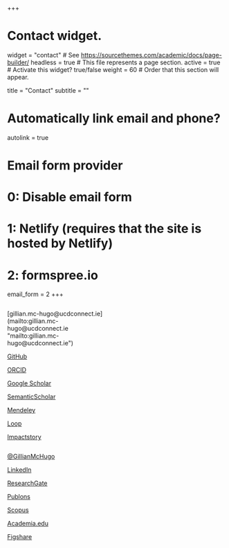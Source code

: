 +++
# Contact widget.
widget = "contact"  # See https://sourcethemes.com/academic/docs/page-builder/
headless = true  # This file represents a page section.
active = true  # Activate this widget? true/false
weight = 60  # Order that this section will appear.

title = "Contact"
subtitle = ""

# Automatically link email and phone?
autolink = true

# Email form provider
#   0: Disable email form
#   1: Netlify (requires that the site is hosted by Netlify)
#   2: formspree.io
email_form = 2
+++

  <div class="row">
      <div class="column" style="width: 2%;">
      </div>
      <div class="column" style="width: 49%;">
          <p><a href="mailto:gillian.mc-hugo@ucdconnect.ie"> <i class="fas fa-envelope-square fa-2x"></i></a> [gillian.mc-hugo@ucdconnect.ie](mailto:gillian.mc-hugo@ucdconnect.ie "mailto:gillian.mc-hugo@ucdconnect.ie")<br>
          
<a href="https://github.com/GillianMcHugo"> <i class="fab fa-github-square fa-2x"></i></a> [GitHub](https://github.com/GillianMcHugo "github.com/GillianMcHugo")<br>

<a href="https://orcid.org/0000-0001-6920-0041"> <i class="ai ai-orcid-square ai-2x"></i></a> [ORCID](https://orcid.org/0000-0001-6920-0041 "orcid.org/0000-0001-6920-0041")<br>

<a href="https://scholar.google.com/citations?user=4mpdqz4AAAAJ"> <i class="ai ai-google-scholar-square ai-2x"></i></a> [Google Scholar](https://scholar.google.com/citations?user=4mpdqz4AAAAJ "scholar.google.com/citations?user=4mpdqz4AAAAJ")<br>

<a href="https://www.semanticscholar.org/author/39875099"> <i class="ai ai-semantic-scholar-square ai-2x"></i></a> [SemanticScholar](https://www.semanticscholar.org/author/39875099 "semanticscholar.org/author/39875099")<br>

<a href="https://www.mendeley.com/profiles/Gillian-McHugo"> <i class="ai ai-mendeley-square ai-2x"></i></a> [Mendeley](https://www.mendeley.com/profiles/Gillian-McHugo "mendeley.com/profiles/Gillian-McHugo")<br>

<a href="https://loop.frontiersin.org/people/491915"> <i class="fas fa-external-link-square-alt fa-2x"></i></a> [Loop](https://loop.frontiersin.org/people/491915 "loop.frontiersin.org/people/491915")<br>

<a href="https://profiles.impactstory.org/u/0000-0001-6920-0041"> <i class="ai ai-impactstory-square ai-2x"></i></a> [Impactstory](https://profiles.impactstory.org/u/0000-0001-6920-0041 "profiles.impactstory.org/u/0000-0001-6920-0041")<br>
                               </p>
      </div>
      <div class="column" style="width: 49%;">
          <p><a href="https://twitter.com/GillianMcHugo"> <i class="fab fa-twitter-square fa-2x"></i></a> [@GillianMcHugo](https://twitter.com/GillianMcHugo "twitter.com/GillianMcHugo")<br>

<a href="https://www.linkedin.com/in/GillianMcHugo"> <i class="fab fa-linkedin fa-2x"></i></a> [LinkedIn](https://www.linkedin.com/in/GillianMcHugo "linkedin.com/in/GillianMcHugo")<br>

<a href="https://www.researchgate.net/profile/Gillian_McHugo"> <i class="ai ai-researchgate-square ai-2x"></i></a> [ResearchGate](https://www.researchgate.net/profile/Gillian_McHugo "researchgate.net/profile/Gillian_McHugo")<br>

<a href="https://publons.com/researcher/3669688/Gillian-McHugo"> <i class="ai ai-publons-square ai-2x"></i></a> [Publons](https://publons.com/researcher/3669688/Gillian-McHugo "publons.com/researcher/3669688/Gillian-McHugo")<br>

<a href="https://www.scopus.com/authid/detail.uri?authorId=57200816616"> <i class="fas fa-external-link-square-alt fa-2x"></i></a> [Scopus](https://www.scopus.com/authid/detail.uri?authorId=57200816616 "scopus.com/authid/detail.uri?authorId=57200816616")<br>

<a href="https://ucd.academia.edu/GillianMcHugo"> <i class="ai ai-academia-square ai-2x"></i></a> [Academia.edu](https://ucd.academia.edu/GillianMcHugo "ucd.academia.edu/GillianMcHugo")<br>

<a href="https://figshare.com/authors/Gillian_McHugo/8965919"> <i class="ai ai-figshare-square ai-2x"></i></a> [Figshare](https://figshare.com/authors/Gillian_McHugo/8965919 "figshare.com/authors/Gillian_McHugo/8965919")<br>
           </p>
      </div>
  </div>

